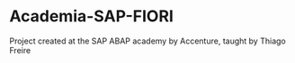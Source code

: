 # Academia-SAP-FIORI
 Project created at the SAP ABAP academy by Accenture, taught by Thiago Freire
